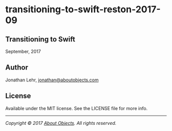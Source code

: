 # transitioning-to-swift-reston-2017-09

## Transitioning to Swift

September, 2017

## Author

Jonathan Lehr, jonathan@aboutobjects.com

## License

Available under the MIT license. See the LICENSE file for more info.

___

_Copyright &copy; 2017 [About Objects](https://www.aboutobjects.com). All rights reserved._
